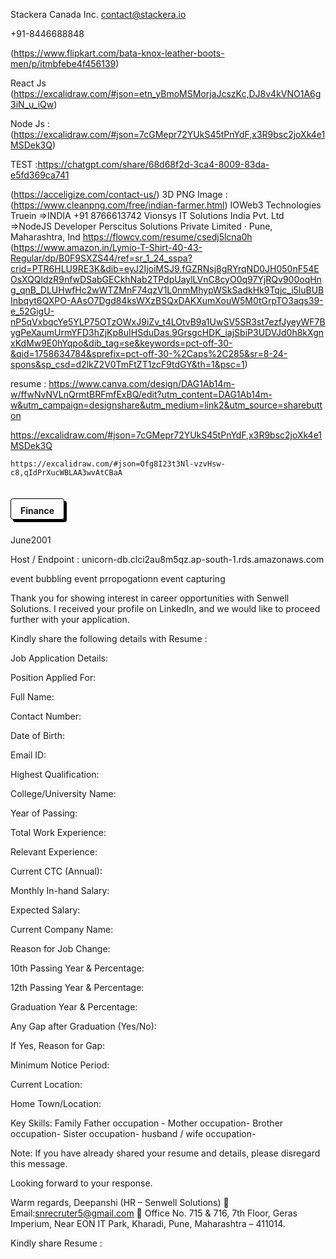 Stackera Canada Inc.
contact@stackera.io

+91-8446688848

(https://www.flipkart.com/bata-knox-leather-boots-men/p/itmbfebe4f456139)

React Js (https://excalidraw.com/#json=etn_yBmoMSMorjaJcszKc,DJ8v4kVNO1A6g3iN_u_iQw)

Node Js  : (https://excalidraw.com/#json=7cGMepr72YUkS45tPnYdF,x3R9bsc2joXk4e1MSDek3Q)

TEST :https://chatgpt.com/share/68d68f2d-3ca4-8009-83da-e5fd369ca741


(https://acceligize.com/contact-us/)
3D PNG Image : (https://www.cleanpng.com/free/indian-farmer.html) 
IOWeb3 Technologies
Truein
=>INDIA +91 8766613742 Vionsys IT Solutions India Pvt. Ltd
=>NodeJS Developer
Perscitus Solutions Private Limited · Pune, Maharashtra, Ind
https://flowcv.com/resume/csedj5lcna0h
(https://www.amazon.in/Lymio-T-Shirt-40-43-Regular/dp/B0F9SXZS44/ref=sr_1_24_sspa?crid=PTR6HLU9RE3K&dib=eyJ2IjoiMSJ9.fGZRNsj8gRYrqND0JH050nF54EOsXQQldzR9nfwDSabGECkhNab2TPdpUaylLVnC8cyO0q97YjRQv900oqHng_qnB_DLUHwfHc2wWTZMnF74qzV1L0nmMhypWSkSadkHk9Tqjc_i5luBUBInbqyt6QXPO-AAsO7Dgd84ksWXzBSQxDAKXumXouW5M0tGrpTO3aqs39-e_52GigU-nP5qVxbqcYe5YLP75OTzOWxJ9iZv_t4LOtvB9a1UwSV5SR3st7ezfJyeyWF7BygPeXaumUrmYFD3hZjKp8uIHSduDas.9GrsgcHDK_iajSbiP3UDVJd0h8kXgnxKdMw9E0hYqpo&dib_tag=se&keywords=pct-off-30-&qid=1758634784&sprefix=pct-off-30-%2Caps%2C285&sr=8-24-spons&sp_csd=d2lkZ2V0TmFtZT1zcF9tdGY&th=1&psc=1)

resume : https://www.canva.com/design/DAG1Ab14m-w/ffwNvNVLnQrmtBRFmfExBQ/edit?utm_content=DAG1Ab14m-w&utm_campaign=designshare&utm_medium=link2&utm_source=sharebutton

https://excalidraw.com/#json=7cGMepr72YUkS45tPnYdF,x3R9bsc2joXk4e1MSDek3Q

<!DOCTYPE html>
<html>
<head>
<title>Page Title</title>
</head>
<style>
h4{
padding: 10px 15px 5px;
    display: inline-block;
    border: 1px solid black;
    margin-bottom: 10px;
    -webkit-box-shadow: 4px 4px 0 0 black;
    -moz-box-shadow: 4px 4px 0 0 black;
    box-shadow: 4px 4px 0 0 black;
    -webkit-border-radius: 4px;
    -moz-border-radius: 4px;
    border-radius: 4px;
    }
</style>
<body>




    https://excalidraw.com/#json=Ofg8I23t3Nl-vzvHsw-c8,qIdPrXucWBLAA3wvAtCBaA
<h4 class="jsx-f99e92ab284ee518 titleh3">Finance</h4>

</body>
</html>


June2001


Host / Endpoint  : unicorn-db.clci2au8m5qz.ap-south-1.rds.amazonaws.com    


event bubbling
event prropogationn
event capturing




Thank you for showing interest in career opportunities with Senwell Solutions. I received your profile on LinkedIn, and we would like to proceed further with your application.
 
Kindly share the following details with Resume :
 
Job Application Details:
 
Position Applied For:
 
Full Name:
 
Contact Number:
 
Date of Birth:
 
Email ID:
 
Highest Qualification:
 
College/University Name:
 
Year of Passing:
 
Total Work Experience:
 
Relevant Experience:
 
Current CTC (Annual):
 
Monthly In-hand Salary:
 
Expected Salary:
 
Current Company Name:
 
Reason for Job Change:
 
10th Passing Year & Percentage:
 
12th Passing Year & Percentage:
 
Graduation Year & Percentage:
 
Any Gap after Graduation (Yes/No):
 
If Yes, Reason for Gap:
 
Minimum Notice Period:
 
Current Location:
 
Home Town/Location:
 
Key Skills:
Family
Father occupation - 
Mother occupation-
Brother occupation-
Sister occupation-
husband / wife occupation-

 
Note: If you have already shared your resume and details, please disregard this message.
 
Looking forward to your response.
 
Warm regards,
Deepanshi (HR – Senwell Solutions)
📧 Email:snrecruter5@gmail.com                                                                                                                                                🏢 Office No. 715 & 716, 7th Floor, Geras Imperium,
Near EON IT Park, Kharadi, Pune, Maharashtra – 411014.
 
Kindly share Resume :

